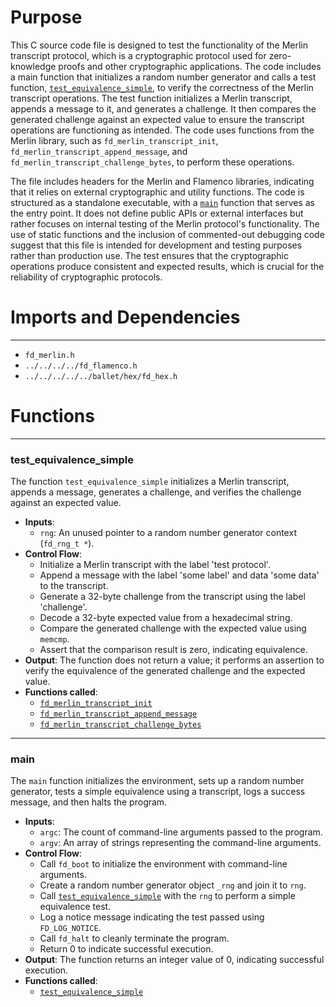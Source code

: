 # Purpose
This C source code file is designed to test the functionality of the Merlin transcript protocol, which is a cryptographic protocol used for zero-knowledge proofs and other cryptographic applications. The code includes a main function that initializes a random number generator and calls a test function, [`test_equivalence_simple`](#test_equivalence_simple), to verify the correctness of the Merlin transcript operations. The test function initializes a Merlin transcript, appends a message to it, and generates a challenge. It then compares the generated challenge against an expected value to ensure the transcript operations are functioning as intended. The code uses functions from the Merlin library, such as `fd_merlin_transcript_init`, `fd_merlin_transcript_append_message`, and `fd_merlin_transcript_challenge_bytes`, to perform these operations.

The file includes headers for the Merlin and Flamenco libraries, indicating that it relies on external cryptographic and utility functions. The code is structured as a standalone executable, with a [`main`](#main) function that serves as the entry point. It does not define public APIs or external interfaces but rather focuses on internal testing of the Merlin protocol's functionality. The use of static functions and the inclusion of commented-out debugging code suggest that this file is intended for development and testing purposes rather than production use. The test ensures that the cryptographic operations produce consistent and expected results, which is crucial for the reliability of cryptographic protocols.
# Imports and Dependencies

---
- `fd_merlin.h`
- `../../../../fd_flamenco.h`
- `../../../../../ballet/hex/fd_hex.h`


# Functions

---
### test\_equivalence\_simple<!-- {{#callable:test_equivalence_simple}} -->
The function `test_equivalence_simple` initializes a Merlin transcript, appends a message, generates a challenge, and verifies the challenge against an expected value.
- **Inputs**:
    - `rng`: An unused pointer to a random number generator context (`fd_rng_t *`).
- **Control Flow**:
    - Initialize a Merlin transcript with the label 'test protocol'.
    - Append a message with the label 'some label' and data 'some data' to the transcript.
    - Generate a 32-byte challenge from the transcript using the label 'challenge'.
    - Decode a 32-byte expected value from a hexadecimal string.
    - Compare the generated challenge with the expected value using `memcmp`.
    - Assert that the comparison result is zero, indicating equivalence.
- **Output**: The function does not return a value; it performs an assertion to verify the equivalence of the generated challenge and the expected value.
- **Functions called**:
    - [`fd_merlin_transcript_init`](fd_merlin.c.driver.md#fd_merlin_transcript_init)
    - [`fd_merlin_transcript_append_message`](fd_merlin.c.driver.md#fd_merlin_transcript_append_message)
    - [`fd_merlin_transcript_challenge_bytes`](fd_merlin.c.driver.md#fd_merlin_transcript_challenge_bytes)


---
### main<!-- {{#callable:main}} -->
The `main` function initializes the environment, sets up a random number generator, tests a simple equivalence using a transcript, logs a success message, and then halts the program.
- **Inputs**:
    - `argc`: The count of command-line arguments passed to the program.
    - `argv`: An array of strings representing the command-line arguments.
- **Control Flow**:
    - Call `fd_boot` to initialize the environment with command-line arguments.
    - Create a random number generator object `_rng` and join it to `rng`.
    - Call [`test_equivalence_simple`](#test_equivalence_simple) with the `rng` to perform a simple equivalence test.
    - Log a notice message indicating the test passed using `FD_LOG_NOTICE`.
    - Call `fd_halt` to cleanly terminate the program.
    - Return 0 to indicate successful execution.
- **Output**: The function returns an integer value of 0, indicating successful execution.
- **Functions called**:
    - [`test_equivalence_simple`](#test_equivalence_simple)


